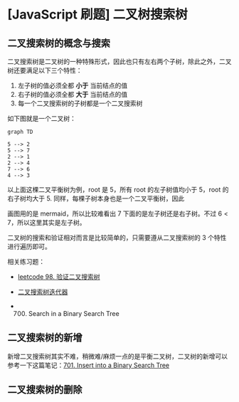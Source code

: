 # [JavaScript 刷题] 二叉树搜索树

## 二叉搜索树的概念与搜索

二叉搜索树是二叉树的一种特殊形式，因此也只有左右两个子树，除此之外，二叉树还要满足以下三个特性：

1. 左子树的值必须全都 **小于** 当前结点的值
2. 右子树的值必须全都 **大于** 当前结点的值
3. 每一个二叉搜索树的子树都是一个二叉搜索树

如下图就是一个二叉树：

```mermaid
graph TD

5 --> 2
5 --> 7
2 --> 1
2 --> 4
7 --> 6
4 --> 3
```

以上面这棵二叉平衡树为例，root 是 5，所有 root 的左子树值均小于 5，root 的右子树均大于 5. 同样，每棵子树本身也是一个二叉平衡树，因此

画图用的是 mermaid，所以比较难看出 7 下面的是左子树还是右子树。不过 $6 < 7$，所以这里其实是左子树。

二叉树的搜索和验证相对而言是比较简单的，只需要遵从二叉搜索树的 3 个特性进行遍历即可。

相关练习题：

- [leetcode 98. 验证二叉搜索树](https://goldenaarcher.blog.csdn.net/article/details/125425574)

- [二叉搜索树迭代器](https://goldenaarcher.blog.csdn.net/article/details/125454664)
- 700. Search in a Binary Search Tree

## 二叉搜索树的新增

新增二叉搜索树其实不难，稍微难/麻烦一点的是平衡二叉树，二叉树的新增可以参考一下这篇笔记：[701. Insert into a Binary Search Tree]()

## 二叉搜索树的删除
